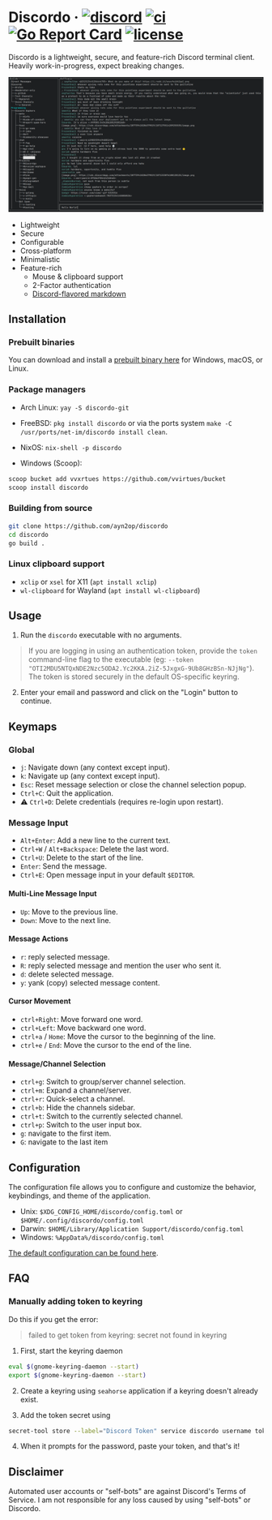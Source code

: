 # Discordo &middot; [![discord](https://img.shields.io/discord/1297292231299956788?color=5865F2&logo=discord&logoColor=white)](https://discord.com/invite/VzF9UFn2aB) [![ci](https://github.com/ayn2op/discordo/actions/workflows/ci.yml/badge.svg)](https://github.com/ayn2op/discordo/actions/workflows/ci.yml) [![Go Report Card](https://goreportcard.com/badge/github.com/ayn2op/discordo)](https://goreportcard.com/report/github.com/ayn2op/discordo) [![license](https://img.shields.io/github/license/ayn2op/discordo?logo=github)](https://github.com/ayn2op/discordo/blob/master/LICENSE)

Discordo is a lightweight, secure, and feature-rich Discord terminal client. Heavily work-in-progress, expect breaking changes.

![Preview](.github/preview.png)

- Lightweight
- Secure
- Configurable
- Cross-platform
- Minimalistic
- Feature-rich
  - Mouse & clipboard support
  - 2-Factor authentication
  - [Discord-flavored markdown](https://support.discord.com/hc/en-us/articles/210298617-Markdown-Text-101-Chat-Formatting-Bold-Italic-Underline-)

## Installation

### Prebuilt binaries

You can download and install a [prebuilt binary here](https://nightly.link/ayn2op/discordo/workflows/ci/main) for Windows, macOS, or Linux.

### Package managers

- Arch Linux: `yay -S discordo-git`
- FreeBSD: `pkg install discordo` or via the ports system `make -C /usr/ports/net-im/discordo install clean`.
- NixOS: `nix-shell -p discordo`

- Windows (Scoop):

```sh
scoop bucket add vvxrtues https://github.com/vvirtues/bucket
scoop install discordo
```

### Building from source

```bash
git clone https://github.com/ayn2op/discordo
cd discordo
go build .
```

### Linux clipboard support

- `xclip` or `xsel` for X11 (`apt install xclip`)
- `wl-clipboard` for Wayland (`apt install wl-clipboard`)

## Usage

1. Run the `discordo` executable with no arguments.

> If you are logging in using an authentication token, provide the `token` command-line flag to the executable (eg: `--token "OTI2MDU5NTQxNDE2Nzc5ODA2.Yc2KKA.2iZ-5JxgxG-9Ub8GHzBSn-NJjNg"`). The token is stored securely in the default OS-specific keyring.

2. Enter your email and password and click on the "Login" button to continue.


## Keymaps


### Global

- `j`: Navigate down (any context except input).  
- `k`: Navigate up (any context except input).
- `Esc`: Reset message selection or close the channel selection popup.  
- `Ctrl+C`: Quit the application.
- ⚠️ `Ctrl+D`: Delete credentials (requires re-login upon restart).  

### Message Input

- `Alt+Enter`: Add a new line to the current text.
- `Ctrl+W` / `Alt+Backspace`: Delete the last word.
- `Ctrl+U`: Delete to the start of the line.
- `Enter`: Send the message.
- `Ctrl+E`: Open message input in your default `$EDITOR`.

#### Multi-Line Message Input
- `Up`: Move to the previous line.  
- `Down`: Move to the next line.

#### Message Actions

- `r`: reply selected message.
- `R`: reply selected message and mention the user who sent it.
- `d`: delete selected message.
- `y`: yank (copy) selected message content.

#### Cursor Movement
- `ctrl+Right`: Move forward one word.  
- `ctrl+Left`: Move backward one word.  
- `ctrl+a` / `Home`: Move the cursor to the beginning of the line.  
- `ctrl+e` / `End`: Move the cursor to the end of the line.  

#### Message/Channel Selection
- `ctrl+g`: Switch to group/server channel selection.  
- `ctrl+m`: Expand a channel/server.  
- `ctrl+r`: Quick-select a channel.  
- `ctrl+b`: Hide the channels sidebar.  
- `ctrl+t`: Switch to the currently selected channel.  
- `ctrl+p`: Switch to the user input box.
- `g`: navigate to the first item.
- `G`: navigate to the last item

## Configuration

The configuration file allows you to configure and customize the behavior, keybindings, and theme of the application.

- Unix: `$XDG_CONFIG_HOME/discordo/config.toml` or `$HOME/.config/discordo/config.toml`
- Darwin: `$HOME/Library/Application Support/discordo/config.toml`
- Windows: `%AppData%/discordo/config.toml`

[The default configuration can be found here](./internal/config/config.go).


## FAQ

### Manually adding token to keyring

Do this if you get the error:
>failed to get token from keyring: secret not found in keyring

1. First, start the keyring daemon
```bash
eval $(gnome-keyring-daemon --start)
export $(gnome-keyring-daemon --start)
```

2. Create a keyring using `seahorse` application if a keyring doesn't already exist.
   
3. Add the token secret using
```bash
secret-tool store --label="Discord Token" service discordo username token
```

4. When it prompts for the password, paste your token, and that's it!


## Disclaimer

Automated user accounts or "self-bots" are against Discord's Terms of Service. I am not responsible for any loss caused by using "self-bots" or Discordo.
